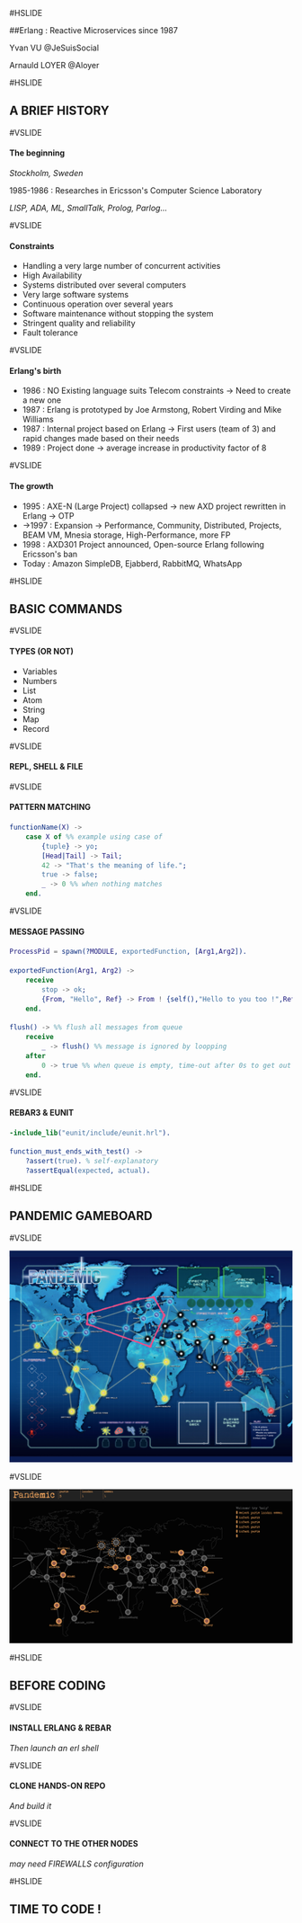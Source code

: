 #HSLIDE

##Erlang : Reactive Microservices since 1987

Yvan VU @JeSuisSocial

Arnauld LOYER @Aloyer

#HSLIDE

## A BRIEF HISTORY

#VSLIDE

#### The beginning

*Stockholm, Sweden*

1985-1986 : Researches in Ericsson's Computer Science Laboratory

*LISP, ADA, ML, SmallTalk, Prolog, Parlog...*

#VSLIDE

#### Constraints

- Handling a very large number of concurrent activities
- High Availability
- Systems distributed over several computers
- Very large software systems
- Continuous operation over several years
- Software maintenance without stopping the system
- Stringent quality and reliability
- Fault tolerance

#VSLIDE

#### Erlang's birth
- 1986 : NO Existing language suits Telecom constraints -> Need to create a new one
- 1987 : Erlang is prototyped by Joe Armstong, Robert Virding and Mike Williams
- 1987 : Internal project based on Erlang -> First users (team of 3) and rapid changes made based on their needs
- 1989 : Project done -> average increase in productivity factor of 8

#VSLIDE

#### The growth
- 1995 : AXE-N (Large Project) collapsed -> new AXD project rewritten in Erlang -> OTP
- ->1997 : Expansion -> Performance, Community, Distributed, Projects, BEAM VM, Mnesia storage, High-Performance, more FP
- 1998 : AXD301 Project announced, Open-source Erlang following Ericsson's ban
- Today : Amazon SimpleDB, Ejabberd, RabbitMQ, WhatsApp

#HSLIDE

## BASIC COMMANDS

#VSLIDE

#### TYPES (OR NOT)

- Variables
- Numbers
- List
- Atom
- String
- Map
- Record

#VSLIDE

#### REPL, SHELL & FILE

#VSLIDE

#### PATTERN MATCHING

```erlang
functionName(X) ->
    case X of %% example using case of
        {tuple} -> yo;
        [Head|Tail] -> Tail;
        42 -> "That's the meaning of life.";
        true -> false;
        _ -> 0 %% when nothing matches
    end.
```

#VSLIDE

#### MESSAGE PASSING

```erlang
ProcessPid = spawn(?MODULE, exportedFunction, [Arg1,Arg2]).

exportedFunction(Arg1, Arg2) ->
    receive
        stop -> ok;
        {From, "Hello", Ref} -> From ! {self(),"Hello to you too !",Ref}
    end.
    
flush() -> %% flush all messages from queue
    receive
        _ -> flush() %% message is ignored by loopping
    after
        0 -> true %% when queue is empty, time-out after 0s to get out of the loop
    end.
```

#VSLIDE

#### REBAR3 & EUNIT

```erlang
-include_lib("eunit/include/eunit.hrl").

function_must_ends_with_test() ->
    ?assert(true). % self-explanatory
    ?assertEqual(expected, actual).
```

#HSLIDE

## PANDEMIC GAMEBOARD

#VSLIDE

![Image-Relative](https://github.com/Arnauld/jam201609/raw/master/doc/pandemic-game-board.png)

#VSLIDE

![Image-Relative](https://github.com/Arnauld/pandemic-erlang-hands-on/raw/master/doc/webfront.png)

#HSLIDE

## BEFORE CODING

#VSLIDE

#### INSTALL ERLANG & REBAR
*Then launch an erl shell*

#VSLIDE

#### CLONE HANDS-ON REPO
*And build it*

#VSLIDE

#### CONNECT TO THE OTHER NODES
*may need FIREWALLS configuration*

#HSLIDE

## TIME TO CODE !
